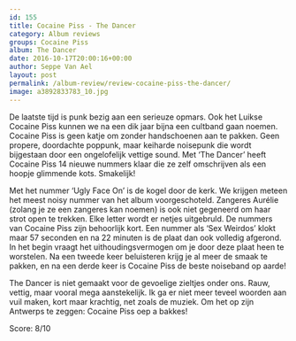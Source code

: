 ```yaml
---
id: 155
title: Cocaine Piss - The Dancer
category: Album reviews
groups: Cocaine Piss
album: The Dancer
date: 2016-10-17T20:00:16+00:00
author: Seppe Van Ael
layout: post
permalink: /album-review/review-cocaine-piss-the-dancer/
image: a3892833783_10.jpg
---
```

De laatste tijd is punk bezig aan een serieuze opmars. Ook het Luikse Cocaine Piss kunnen we na een dik jaar bijna een cultband gaan noemen. Cocaine Piss is geen katje om zonder handschoenen aan te pakken. Geen propere, doordachte poppunk, maar keiharde noisepunk die wordt bijgestaan door een ongelofelijk vettige sound. Met ‘The Dancer’ heeft Cocaine Piss 14 nieuwe nummers klaar die ze zelf omschrijven als een hoopje glimmende kots. Smakelijk!

Met het nummer ‘Ugly Face On’ is de kogel door de kerk. We krijgen meteen het meest noisy nummer van het album voorgeschoteld. Zangeres Aurélie (zolang je ze een zangeres kan noemen) is ook niet gegeneerd om haar strot open te trekken. Elke letter wordt er netjes uitgebruld. De nummers van Cocaine Piss zijn behoorlijk kort. Een nummer als ‘Sex Weirdos’ klokt maar 57 seconden en na 22 minuten is de plaat dan ook volledig afgerond. In het begin vraagt het uithoudingsvermogen om je door deze plaat heen te worstelen. Na een tweede keer beluisteren krijg je al meer de smaak te pakken, en na een derde keer is Cocaine Piss de beste noiseband op aarde!

The Dancer is niet gemaakt voor de gevoelige zieltjes onder ons. Rauw, vettig, maar vooral mega aanstekelijk. Ik ga er niet meer teveel woorden aan vuil maken, kort maar krachtig, net zoals de muziek. Om het op zijn Antwerps te zeggen: Cocaine Piss oep a bakkes!

Score: 8/10